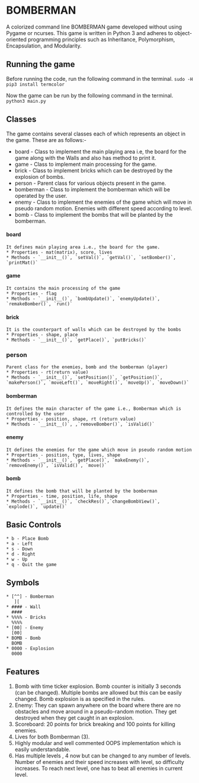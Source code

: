 BOMBERMAN
=========

A colorized command line BOMBERMAN game developed without using Pygame or ncurses. This game is written in Python 3 and adheres to object-oriented programming principles such as Inheritance, Polymorphism, Encapsulation, and Modularity.

## Running the game
Before running the code, run the following command in the terminal.
``` sudo -H pip3 install termcolor ```

Now the game can be run by the following command in the terminal.
``` python3 main.py ```

## Classes
The game contains several classes each of which represents an object in the game. These are as follows:-
* board - Class to implement the main playing area i.e, the board for the game along with the Walls and also has method to print it.
* game - Class to implement main processing for the game.
* brick - Class to implement bricks which can be destroyed by the explosion of bombs.
* person - Parent class for various objects present in the game.
* bomberman - Class to implement the bomberman which will be operated by the user.
* enemy - Class to implement the enemies of the game which will move in pseudo random motion. Enemies with different speed according to level.
* bomb - Class to implement the bombs that will be planted by the bomberman.

#### board
	It defines main playing area i.e., the board for the game.
	* Properties - mat(matrix), score, lives
	* Methods - `__init__()`, `setVal()`, `getVal()`, `setBomber()`, `printMat()`

#### game
	It contains the main processing of the game
	* Properties - flag
	* Methods - `__init__()`, `bombUpdate()`, `enemyUpdate()`, `remakeBomber()`, `run()`

#### brick
	It is the counterpart of walls which can be destroyed by the bombs
	* Properties - shape, place
	* Methods - `__init__()`, `getPlace()`, `putBricks()`

### person
	Parent class for the enemies, bomb and the bomberman (player)
	* Properties - rt(return value)
	* Methods - `__init__()`, `setPosition()`, `getPosition()`, `makePerson()`, `moveLeft()`, `moveRight()`, `moveUp()`, `moveDown()`

#### bomberman
	It defines the main character of the game i.e., Bomberman which is controlled by the user
	* Properties - position, shape, rt (return value)
	* Methods - `__init__()`, ,`removeBomber()`, `isValid()`

#### enemy
	It defines the enemies for the game which move in pseudo random motion
	* Properties - position, type, lives, shape
	* Methods - `__init__()`, `getPlace()`, `makeEnemy()`, `removeEnemy()`, `isValid()`, `move()`

#### bomb
	It defines the bomb that will be planted by the bomberman
	* Properties - time, position, life, shape
	* Methods - `__init__()`, `checkRes()`,`changeBombView()`, `explode()`, `update()`


## Basic Controls
	* b - Place Bomb
	* a - Left
	* s - Down
	* d - Right
	* w - Up
	* q - Quit the game

## Symbols
	* [^^] - Bomberman
	   ][
	* #### - Wall
	  ####
	* %%%% - Bricks
	  %%%%
	* [00] - Enemy
	  [00]
	* BOMB - Bomb
	  BOMB
	* 0000 - Explosion
	  0000

## Features
1. Bomb with time ticker explosion. Bomb counter is initially 3 seconds (can be changed). Multiple bombs are allowed but this can be easily changed. Bomb explosion is as specified in the rules.
2. Enemy: They can spawn anywhere on the board where there are no obstacles and move around in a pseudo-random motion. They get destroyed when they get caught in an explosion.
3. Scoreboard: 20 points for brick breaking and 100 points for killing enemies.
4. Lives for both Bomberman (3).
5. Highly modular and well commented OOPS implementation which is easily understandable.
6. Has multiple levels , 4 now but can be changed to any number of levels. Number of enemies and their speed increases with level, so difficulty increases. To reach next level, one has to beat all enemies in current level.

